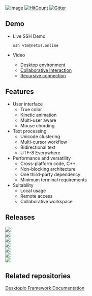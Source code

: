 ![image](https://dice.netxs.online/cloud/vtm/mde_banner_v1.07.png)
[![HitCount](https://views.whatilearened.today/views/github/netxs-group/VTM.svg)](https://github.com/netxs-group/VTM)
[![Gitter](https://badges.gitter.im/netxs-group/VTM.svg)](https://gitter.im/netxs-group/VTM?utm_source=badge&utm_medium=badge&utm_campaign=pr-badge)

## Demo

- Live SSH Demo  
    
     `ssh vtm@netxs.online`  
      
- Video
  - [Desktop environment](https://youtu.be/fLumnSctakY)
  - [Collaborative interaction](https://youtu.be/0zU4e5Vam8c)
  - [Recursive connection](https://youtu.be/Fm5X75sO62c)

## Features

- User interface
  - True color
  - Kinetic animation
  - Multi-user aware
  - Mouse chording  
- Text processing
  - Unicode clustering
  - Multi-cursor workflow
  - Bidirectional text
  - UTF-8 Everywhere
- Performance and versatility
  - Cross-platform code, C++
  - Non-blocking architecture
  - One third-party dependency
  - Minimum terminal requirements
- Suitability
  - Local usage
  - Remote access
  - Сollaborative workspace

## Releases

[![](https://dice.netxs.online/cloud/vtm/status/macos-11.0)](https://github.com/netxs-group/VTM/releases)  
[![](https://dice.netxs.online/cloud/vtm/status/macos-10.15)](https://github.com/netxs-group/VTM/releases)  
[![](https://dice.netxs.online/cloud/vtm/status/windows-2019)](https://github.com/netxs-group/VTM/releases)  
[![](https://dice.netxs.online/cloud/vtm/status/windows-10)](https://github.com/netxs-group/VTM/releases)  
[![](https://dice.netxs.online/cloud/vtm/status/ubuntu-20)](https://github.com/netxs-group/VTM/releases)  
[![](https://dice.netxs.online/cloud/vtm/status/ubuntu-18)](https://github.com/netxs-group/VTM/releases)  
[![](https://dice.netxs.online/cloud/vtm/status/ubuntu-16)](https://github.com/netxs-group/VTM/releases)  

## Related repositories

[Desktopio Framework Documentation](https://github.com/netxs-group/Desktopio-Docs)
